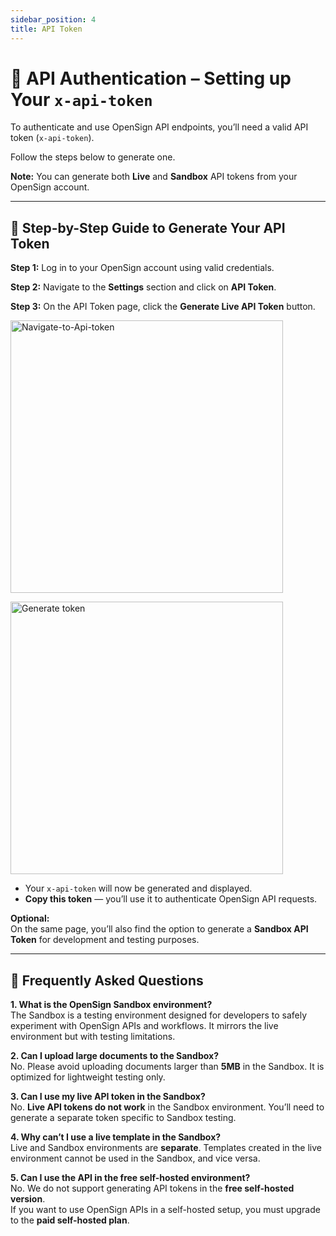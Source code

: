 ```yaml
---
sidebar_position: 4
title: API Token
---
```


# 🔐 API Authentication – Setting up Your `x-api-token`

To authenticate and use OpenSign API endpoints, you’ll need a valid API token (`x-api-token`).

Follow the steps below to generate one.

**Note:** You can generate both **Live** and **Sandbox** API tokens from your OpenSign account.

---

## 🧭 Step-by-Step Guide to Generate Your API Token

**Step 1:** Log in to your OpenSign account using valid credentials. 

**Step 2:** Navigate to the **Settings** section and click on **API Token**.  

**Step 3:** On the API Token page, click the **Generate Live API Token** button.

<img width="436" alt="Navigate-to-Api-token" src="https://github.com/user-attachments/assets/8079ecb5-ad5b-4ce6-8d6c-14395130a654"></img>

<img width="436" alt="Generate token" src="https://github.com/user-attachments/assets/6188ae46-0f40-4de6-9903-33ae0aa4e63f"></img>


- Your `x-api-token` will now be generated and displayed.
- **Copy this token** — you’ll use it to authenticate OpenSign API requests.

**Optional:**  
On the same page, you’ll also find the option to generate a **Sandbox API Token** for development and testing purposes.

---

## 🧠 Frequently Asked Questions

**1. What is the OpenSign Sandbox environment?**  
The Sandbox is a testing environment designed for developers to safely experiment with OpenSign APIs and workflows. It mirrors the live environment but with testing limitations.


**2. Can I upload large documents to the Sandbox?**  
No. Please avoid uploading documents larger than **5MB** in the Sandbox. It is optimized for lightweight testing only.


**3. Can I use my live API token in the Sandbox?**  
No. **Live API tokens do not work** in the Sandbox environment. You’ll need to generate a separate token specific to Sandbox testing.


**4. Why can’t I use a live template in the Sandbox?**  
Live and Sandbox environments are **separate**. Templates created in the live environment cannot be used in the Sandbox, and vice versa.


**5. Can I use the API in the free self-hosted environment?**  
No. We do not support generating API tokens in the **free self-hosted version**.  
If you want to use OpenSign APIs in a self-hosted setup, you must upgrade to the **paid self-hosted plan**.
